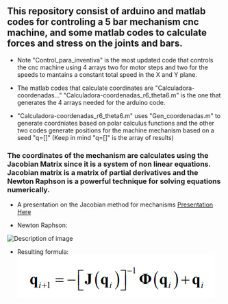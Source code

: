 ## This repository consist of arduino and matlab codes for controling a 5 bar mechanism cnc machine, and some matlab codes to calculate forces and stress on the joints and bars. 

* Note "Control_para_inventiva" is the most updated code that controls the cnc machine using 4 arrays two for motor steps and two for the speeds to mantains a constant total speed in the X and Y plane. 

* The matlab codes that calculate coordinates are "Calculadora-coordenadas..."  "Calculadora-coordenadas_r6_theta6.m" is the one that generates the 4 arrays needed for the arduino code.

* "Calculadora-coordenadas_r6_theta6.m" uses "Gen_coordenadas.m" to generate coordniates based on polar calculus functions and the other two codes generate positions for the machine mechanism based on a seed "q=[]" (Keep in mind "q=[]" is the array of results)

### The coordinates of the mechanism are calculates using the Jacobian Matrix since it is a system of non linear equations. Jacobian matrix is a matrix of partial derivatives and the Newton Raphson is a powerful technique for solving equations numerically.

* A presentation on the Jacobian method for mechanisms <a href="https://www.slideserve.com/kendis/properties-of-the-jacobian-powerpoint-ppt-presentation">Presentation Here</a>

* Newton Raphson:
<img src="https://en.neurochispas.com/wp-content/uploads/2023/01/Formula-for-the-Newton-Raphson-method.png" alt="Description of image" width="250" height="200">

* Resulting formula: 
![alt text](image.png)
